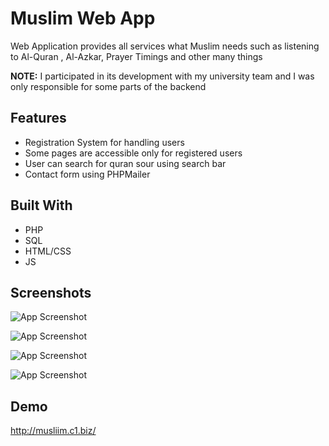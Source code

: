 
# Muslim Web App

Web Application provides all services what Muslim needs such as listening to Al-Quran , Al-Azkar, Prayer Timings and other many things

**NOTE:** I participated in its development with my university team and I was only responsible for some parts of the backend




## Features

- Registration System for handling users
- Some pages are accessible only for registered users
- User can search for quran sour using search bar
- Contact form using PHPMailer
## Built With

- PHP
- SQL
- HTML/CSS
- JS


## Screenshots

![App Screenshot](https://www.linkpicture.com/q/مسلم.png)

![App Screenshot](https://www.linkpicture.com/q/Web-capture_27-5-2022_201329_musliim.c1.biz.jpeg)

![App Screenshot](https://www.linkpicture.com/q/Web-capture_27-5-2022_201329_musliim.c1.biz-Copy.jpeg)

![App Screenshot](https://www.linkpicture.com/q/Web-capture_27-5-2022_201329_musliim.c1.biz-Copy-Copy-Copy.jpeg)


## Demo

http://musliim.c1.biz/
